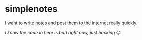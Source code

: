 # simplenotes
I want to write notes and post them to the internet really quickly.

*I know the code in here is bad right now, just hacking* 😉
